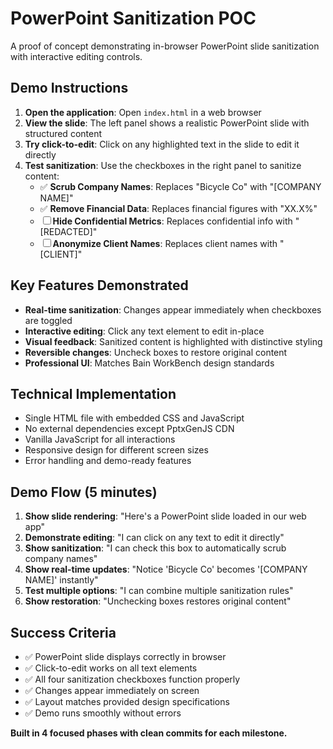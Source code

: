 # PowerPoint Sanitization POC

A proof of concept demonstrating in-browser PowerPoint slide sanitization with interactive editing controls.

## Demo Instructions

1. **Open the application**: Open `index.html` in a web browser
2. **View the slide**: The left panel shows a realistic PowerPoint slide with structured content
3. **Try click-to-edit**: Click on any highlighted text in the slide to edit it directly
4. **Test sanitization**: Use the checkboxes in the right panel to sanitize content:
   - ✅ **Scrub Company Names**: Replaces "Bicycle Co" with "[COMPANY NAME]"
   - ✅ **Remove Financial Data**: Replaces financial figures with "XX.X%"
   - ☐ **Hide Confidential Metrics**: Replaces confidential info with "[REDACTED]"
   - ☐ **Anonymize Client Names**: Replaces client names with "[CLIENT]"

## Key Features Demonstrated

- **Real-time sanitization**: Changes appear immediately when checkboxes are toggled
- **Interactive editing**: Click any text element to edit in-place
- **Visual feedback**: Sanitized content is highlighted with distinctive styling
- **Reversible changes**: Uncheck boxes to restore original content
- **Professional UI**: Matches Bain WorkBench design standards

## Technical Implementation

- Single HTML file with embedded CSS and JavaScript
- No external dependencies except PptxGenJS CDN
- Vanilla JavaScript for all interactions
- Responsive design for different screen sizes
- Error handling and demo-ready features

## Demo Flow (5 minutes)

1. **Show slide rendering**: "Here's a PowerPoint slide loaded in our web app"
2. **Demonstrate editing**: "I can click on any text to edit it directly"
3. **Show sanitization**: "I can check this box to automatically scrub company names"
4. **Show real-time updates**: "Notice 'Bicycle Co' becomes '[COMPANY NAME]' instantly"
5. **Test multiple options**: "I can combine multiple sanitization rules"
6. **Show restoration**: "Unchecking boxes restores original content"

## Success Criteria

- ✅ PowerPoint slide displays correctly in browser
- ✅ Click-to-edit works on all text elements
- ✅ All four sanitization checkboxes function properly
- ✅ Changes appear immediately on screen
- ✅ Layout matches provided design specifications
- ✅ Demo runs smoothly without errors

**Built in 4 focused phases with clean commits for each milestone.**
